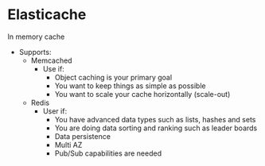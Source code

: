 # Elasticache
In memory cache

* Supports:
  * Memcached
    * Use if:
      * Object caching is your primary goal
      * You want to keep things as simple as possible
      * You want to scale your cache horizontally (scale-out)
  * Redis
    * User if:
      * You have advanced data types such as lists, hashes and sets
      * You are doing data sorting and ranking such as leader boards
      * Data persistence
      * Multi AZ
      * Pub/Sub capabilities are needed